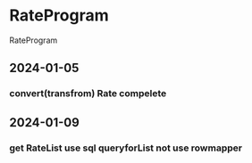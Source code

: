 # RateProgram
RateProgram

## 2024-01-05
### convert(transfrom) Rate compelete 

## 2024-01-09
### get RateList use sql queryforList not use rowmapper


